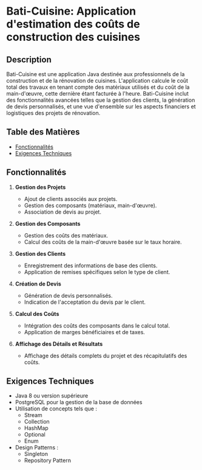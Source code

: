 # Bati-Cuisine: Application d'estimation des coûts de construction des cuisines

## Description
Bati-Cuisine est une application Java destinée aux professionnels de la construction et de la rénovation de cuisines. L'application calcule le coût total des travaux en tenant compte des matériaux utilisés et du coût de la main-d'œuvre, cette dernière étant facturée à l'heure. Bati-Cuisine inclut des fonctionnalités avancées telles que la gestion des clients, la génération de devis personnalisés, et une vue d'ensemble sur les aspects financiers et logistiques des projets de rénovation.

## Table des Matières
- [Fonctionnalités](#fonctionnalités)
- [Exigences Techniques](#exigences-techniques)


## Fonctionnalités
1. **Gestion des Projets**
   - Ajout de clients associés aux projets.
   - Gestion des composants (matériaux, main-d'œuvre).
   - Association de devis au projet.

2. **Gestion des Composants**
   - Gestion des coûts des matériaux.
   - Calcul des coûts de la main-d'œuvre basée sur le taux horaire.

3. **Gestion des Clients**
   - Enregistrement des informations de base des clients.
   - Application de remises spécifiques selon le type de client.

4. **Création de Devis**
   - Génération de devis personnalisés.
   - Indication de l'acceptation du devis par le client.

5. **Calcul des Coûts**
   - Intégration des coûts des composants dans le calcul total.
   - Application de marges bénéficiaires et de taxes.

6. **Affichage des Détails et Résultats**
   - Affichage des détails complets du projet et des récapitulatifs des coûts.

## Exigences Techniques
- Java 8 ou version supérieure
- PostgreSQL pour la gestion de la base de données
- Utilisation de concepts tels que :
  - Stream
  - Collection
  - HashMap
  - Optional
  - Enum
- Design Patterns :
  - Singleton
  - Repository Pattern


